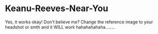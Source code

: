 # Keanu-Reeves-Near-You
Yes, it works okay! Don't believe me? Change the reference image to your headshot or smth and it WILL work hahahahahaha........

